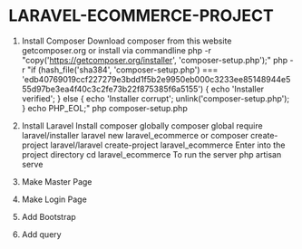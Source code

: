 # LARAVEL-ECOMMERCE-PROJECT

1) Install Composer
   Download composer from this website
   getcomposer.org
or install via commandline
php -r "copy('https://getcomposer.org/installer', 'composer-setup.php');"
php -r "if (hash_file('sha384', 'composer-setup.php') === 'edb40769019ccf227279e3bdd1f5b2e9950eb000c3233ee85148944e555d97be3ea4f40c3c2fe73b22f875385f6a5155') { echo 'Installer verified'; } else { echo 'Installer corrupt'; unlink('composer-setup.php'); } echo PHP_EOL;"
php composer-setup.php


2) Install Laravel
Install composer globally
   composer global require laravel/installer
   laravel new laravel_ecommerce
   or composer create-project laravel/laravel create-project laravel_ecommerce
   Enter into the project directory
   cd laravel_ecommerce
To run the server
   php artisan serve
5) Make Master Page
6) Make Login Page
7) Add Bootstrap
8) Add query
